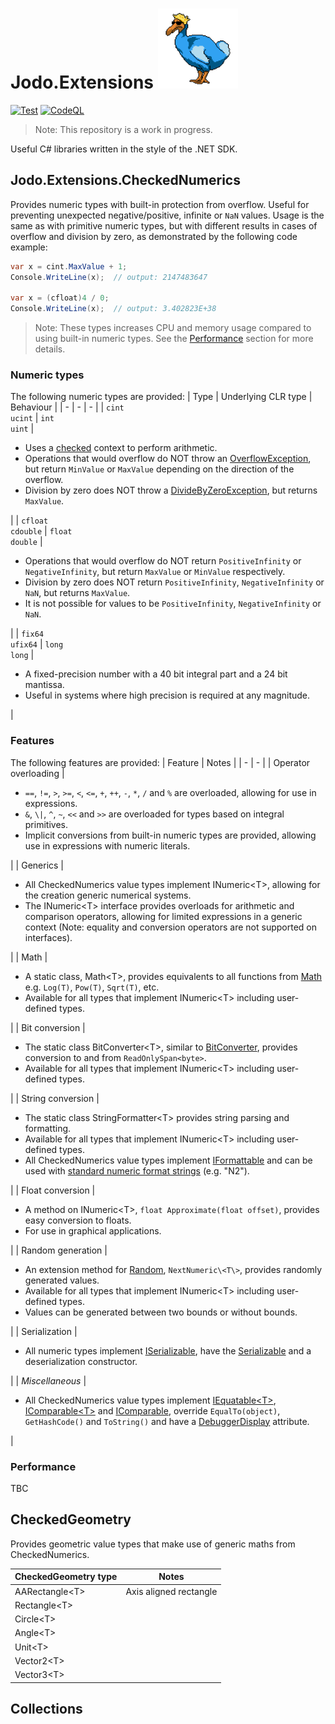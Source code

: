 # Jodo.Extensions <img src="PackageIcon.png" alt="Logo" height="128"/>

[![Test](https://github.com/JosephJShort/Jodo.Extensions/actions/workflows/tests.yml/badge.svg)](https://github.com/JosephJShort/Jodo.Extensions/actions/workflows/tests.yml) [![CodeQL](https://github.com/JosephJShort/Jodo.Extensions/actions/workflows/codeql-analysis.yml/badge.svg)](https://github.com/JosephJShort/Jodo.Extensions/actions/workflows/codeql-analysis.yml)


> Note: This repository is a work in progress.

Useful C# libraries written in the style of the .NET SDK.

## Jodo.Extensions.CheckedNumerics
Provides numeric types with built-in protection from overflow. Useful for preventing unexpected negative/positive, infinite or `NaN` values. Usage is the same as with primitive numeric types, but with different results in cases of overflow and division by zero, as demonstrated by the following code example:
```csharp
var x = cint.MaxValue + 1;
Console.WriteLine(x);  // output: 2147483647

var x = (cfloat)4 / 0;
Console.WriteLine(x);  // output: 3.402823E+38
```
> Note: These types increases CPU and memory usage compared to using built-in numeric types. See the [Performance](#performance) section for more details.
> 
### Numeric types

The following numeric types are provided:
| Type | Underlying CLR type | Behaviour |
| - | - | - |
| `cint`<br />`ucint` | `int`<br />`uint` | <ul><li>Uses a [checked](https://docs.microsoft.com/en-us/dotnet/csharp/language-reference/keywords/checked) context to perform arithmetic.</li><li>Operations that would overflow do NOT throw an [OverflowException](https://docs.microsoft.com/en-us/dotnet/api/system.overflowexception), but return `MinValue` or `MaxValue` depending on the direction of the overflow.</li><li>Division by zero does NOT throw a [DivideByZeroException](https://docs.microsoft.com/en-us/dotnet/api/system.dividebyzeroexception), but returns `MaxValue`.</li></ul> |
| `cfloat`<br />`cdouble` | `float`<br />`double` | <ul><li>Operations that would overflow do NOT return `PositiveInfinity` or `NegativeInfinity`, but return `MaxValue` or `MinValue` respectively.</li><li>Division by zero does NOT return `PositiveInfinity`, `NegativeInfinity` or `NaN`, but returns `MaxValue`.</li><li>It is not possible for values to be `PositiveInfinity`, `NegativeInfinity` or `NaN`.</li></ul> |
| `fix64`<br />`ufix64` | `long`<br />`long` | <ul><li>A fixed-precision number with a 40 bit integral part and a 24 bit mantissa.</li><li>Useful in systems where high precision is required at any magnitude.</li></ul> |

### Features

The following features are provided:
| Feature | Notes |
| - | - |
|  Operator overloading  | <ul><li>`==`, `!=`, `>`, `>=`, `<`, `<=`, `+`, `++`, `-`, `*`, `/` and `%` are overloaded, allowing for use in expressions.</li><li>`&`, `\|`, `^`, `~`, `<<` and `>>` are overloaded for types based on integral primitives.</li><li>Implicit conversions from built-in numeric types are provided, allowing use in expressions with numeric literals.</li></ul> |
| Generics | <ul><li>All CheckedNumerics value types implement INumeric\<T\>, allowing for the creation generic numerical systems.</li><li>The INumeric\<T\> interface provides overloads for arithmetic and comparison operators, allowing for limited expressions in a generic context (Note: equality and conversion operators are not supported on interfaces).</li></ul> |
| Math | <ul><li>A static class, Math\<T\>, provides equivalents to all functions from [Math](https://docs.microsoft.com/en-us/dotnet/api/system.math) e.g. `Log(T)`, `Pow(T)`, `Sqrt(T)`, etc.</li><li>Available for all types that implement INumeric\<T\> including user-defined types.</li></ul> |
| Bit conversion | <ul><li>The static class BitConverter\<T\>, similar to [BitConverter](https://docs.microsoft.com/en-us/dotnet/api/system.bitconverter), provides conversion to and from `ReadOnlySpan<byte>`.</li><li>Available for all types that implement INumeric\<T\> including user-defined types.</li></ul> |
| String conversion | <ul><li>The static class StringFormatter\<T\> provides string parsing and formatting.</li><li>Available for all types that implement INumeric\<T\> including user-defined types.</li><li>All CheckedNumerics value types implement [IFormattable](https://docs.microsoft.com/en-us/dotnet/api/system.iformattable) and can be used with [standard numeric format strings](https://docs.microsoft.com/en-us/dotnet/standard/base-types/standard-numeric-format-strings) (e.g. "N2").</li></ul> |
| Float conversion | <ul><li>A method on INumeric\<T\>, `float Approximate(float offset)`, provides easy conversion to floats.</li><li>For use in graphical applications.</li></ul> |
| Random generation | <ul><li>An extension method for [Random](https://docs.microsoft.com/en-us/dotnet/api/system.random), `NextNumeric\<T\>`, provides randomly generated values.</li><li>Available for all types that implement INumeric\<T\> including user-defined types.</li><li>Values can be generated between two bounds or without bounds.</li></ul> |
| Serialization | <ul><li>All numeric types implement [ISerializable](https://docs.microsoft.com/en-us/dotnet/api/system.runtime.serialization.iserializable), have the [Serializable](https://docs.microsoft.com/en-us/dotnet/api/system.serializableattribute) and a deserialization constructor.</li></ul> |
| _Miscellaneous_ | <ul><li>All CheckedNumerics value types implement [IEquatable\<T\>](https://docs.microsoft.com/en-us/dotnet/api/system.iequatable-1), [IComparable\<T\>](https://docs.microsoft.com/en-us/dotnet/api/system.icomparable-1) and [IComparable](https://docs.microsoft.com/en-us/dotnet/api/system.icomparable), override `EqualTo(object)`, `GetHashCode()` and `ToString()` and have a [DebuggerDisplay](https://docs.microsoft.com/en-us/dotnet/api/system.diagnostics.debuggerdisplayattribute) attribute.</li></ul> |

### Performance
TBC

CheckedGeometry
---------------
Provides geometric value types that make use of generic maths from CheckedNumerics.

| CheckedGeometry type | Notes |
| - | - |
| AARectangle\<T\> | Axis aligned rectangle |
| Rectangle\<T\> |  |
| Circle\<T\> |  |
| Angle\<T\> |  |
| Unit\<T\> |  |
| Vector2\<T\> |  |
| Vector3\<T\> |  |

Collections
-----------

